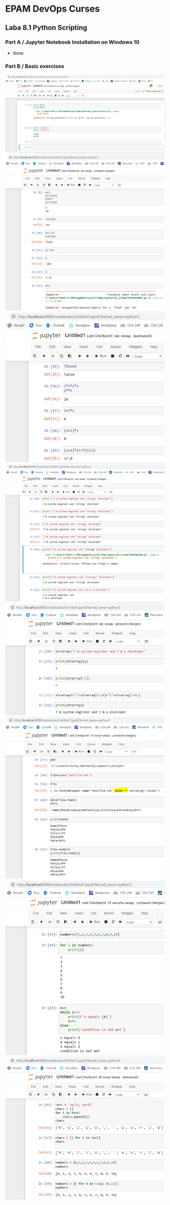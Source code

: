# EPAM DevOps Curses</h1>
## Laba 8.1 Python Scripting

### Part A / Jupyter Notebook Installation on Windows 10

- done

### Part B / Basic exercises

![](t8.1.1.png)
![](t8.1.2.png)
![](t8.1.3.png)
![](t8.1.4.png)
![](t8.1.5.png)
![](t8.1.6.png)
![](t8.1.7.png)
![](t8.1.8.png)
